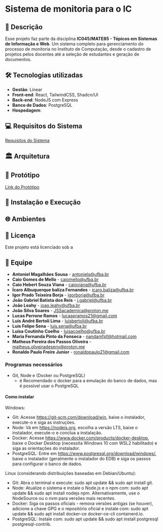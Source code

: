 # Sistema de monitoria para o IC

## 📝 Descrição

Esse projeto faz parte da disciplina **IC045/MATE85 - Tópicos em Sistemas de Informação e Web**. Um sistema completo para gerenciamento do processo de monitoria no Instituto de Computação, desde o cadastro de projetos pelos docentes até a seleção de estudantes e geração de documentos.

## 🛠️ Tecnologias utilizadas

- **Gestão**: Linear
- **Front-end**: React, TailwindCSS, Shadcn/UI
- **Back-end**: NodeJS com Express
- **Banco de Dados**: PostgreSQL
- **Hospedagem**: 

## 💻 Requisitos do Sistema

<a href="https://docs.google.com/document/d/14G-kwj4GwdpCYyfQN60SjJtvp3tMCS7QN21ji6eBeao/edit?tab=t.0" target="_blank">Requisitos do Sistema</a>


## 🏛️ Arquitetura

## 🎨 Protótipo
[Link do Protótipo](./docs/prototipo.md)

## 🚀 Instalação e Execução

## 🌐 Ambientes

## 📝 Licença

Este projeto está licenciado sob a

## 👥 Equipe

- **Antoniel Magalhães Sousa** - [antoniels@ufba.br](mailto:antoniels@ufba.br)
- **Caio Gomes de Mello** - [caiomello@ufba.br](mailto:caiomello@ufba.br)
- **Caio Hebert Souza Viana** - [caioviana@ufba.br](mailto:caioviana@ufba.br)
- **Ícaro Albuquerque baliza Fernandes** - [icaro.baliza@ufba.br](mailto:icaro.baliza@ufba.br)
- **Igor Prado Teixeira Borja** - [igorborja@ufba.br](mailto:igorborja@ufba.br)
- **João Gabriel Batista dos Reis** - [j.gabriel@ufba.br](mailto:j.gabriel@ufba.br)
- **João Leahy** - [joao.leahy@ufba.br](mailto:joao.leahy@ufba.br)
- **João Silva Soares** - [JSSacademica@proton.me](mailto:JSSacademica@proton.me)
- **Lucas Perrone Ramos** - [lucaspramos21@gmail.com](mailto:lucaspramos21@gmail.com)
- **Luis André Bertoli Lima** - [luisbertoli@ufba.br](mailto:luisbertoli@ufba.br)
- **Luis Felipe Sena** - [luis.sena@ufba.br](mailto:luis.sena@ufba.br)
- **Luisa Coutinho Coelho** - [luisacoelho@ufba.br](mailto:luisacoelho@ufba.br)
- **Maria Fernanda Pinto da Fonseca** - [nandamfpf@hotmail.com](mailto:nandamfpf@hotmail.com)
- **Matheus Pereira dos Passos Oliveira** - [matheus.oliveiradesenv@proton.me](mailto:matheus.oliveiradesenv@proton.me)
- **Ronaldo Paulo Freire Junior** - [ronaldopaulo21@gmail.com](mailto:ronaldopaulo21@gmail.com)

### Programas necessários

- Git, Node e (Docker ou PostgreSQL)
  - é Recomendado o docker para a emulação do banco de dados, mas é possível usar o PostgreSQL

#### Como instalar

Windows:
- Git: Acesse https://git-scm.com/download/win, baixe o instalador, execute-o e siga as instruções.
- Node: Vá em https://nodejs.org, escolha a versão LTS, baixe o instalador, execute-o e conclua a instalação.
- Docker: Acesse https://www.docker.com/products/docker-desktop, baixe o Docker Desktop (necessita Windows 10 com WSL2 habilitado) e siga as orientações do instalador.
- PostgreSQL: Entre em https://www.postgresql.org/download/windows/, baixe o instalador (geralmente o instalador do EDB) e siga os passos para configurar o banco de dados.

Linux (considerando distribuições baseadas em Debian/Ubuntu):
- Git: Abra o terminal e execute: sudo apt update && sudo apt install git.
- Node: Atualize o sistema e instale o Node.js e o npm com: sudo apt update && sudo apt install nodejs npm. Alternativamente, use o NodeSource ou o nvm para versões mais recentes.
- Docker: Siga os passos oficiais - remova versões antigas (se houver), adicione a chave GPG e o repositório oficial e instale com: sudo apt update && sudo apt install docker-ce docker-ce-cli containerd.io.
- PostgreSQL: Instale com: sudo apt update && sudo apt install postgresql postgresql-contrib.

